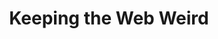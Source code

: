 ---
title: Keeping the Web Weird
panels:
 - caption: I document the weird world we live in...
   image: /assets/images/comics/websites/TastyFaces.jpg
   description: A site dedicated to documenting food faces.
   link: https://tastyfaces.com/
 - caption: And sometimes try and document...
   image: /assets/images/comics/websites/StripMallChurches.jpg
   description: A site dedicated to documenting churches found in strip malls.
   link: https://stripmallchurches.com/
 - caption: ... some of the less weird things too.
   image: /assets/images/comics/websites/InColorPhotos.jpg
   description: This is a demo site for improving the state of local photojournalism.
   link: https://incolor.photos/
categories: [portfolio]
---